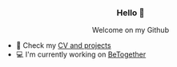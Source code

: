 <h3 align="center">Hello 👋</h3>


<p align="center">Welcome on my Github</p>

- 🔭 Check my [CV and projects](https://robinlej.github.io/cv/) 
- 💻 I'm currently working on [BeTogether](https://www.github.com/robinlej/betogether)